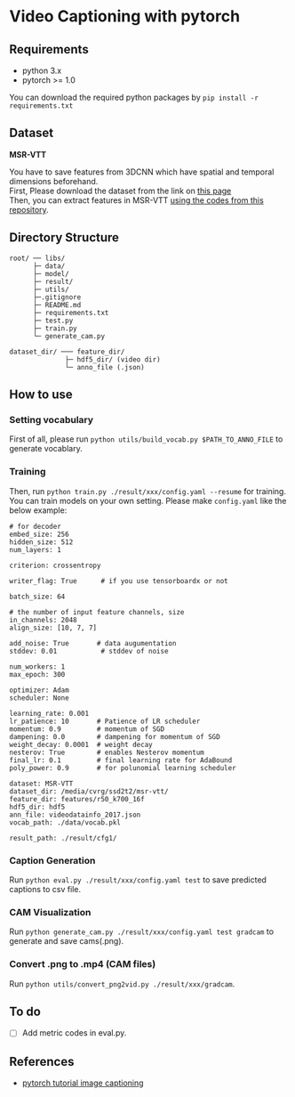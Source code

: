 # Video Captioning with pytorch

## Requirements
* python 3.x
* pytorch >= 1.0

You can download the required python packages by `pip install -r requirements.txt`  

## Dataset
**MSR-VTT**

You have to save features from 3DCNN which have spatial and temporal dimensions beforehand.  
First,  Please download the dataset from the link on [this page](https://github.com/VisionLearningGroup/caption-guided-saliency/issues/6)  
Then, you can extract features in MSR-VTT [using the codes from this repository](https://github.com/yiskw713/video_feature_extractor).


## Directory Structure

```
root/ ── libs/
      ├─ data/
      ├─ model/
      ├─ result/
      ├─ utils/
      ├─.gitignore
      ├─ README.md
      ├─ requirements.txt
      ├─ test.py
      ├─ train.py
      └─ generate_cam.py

dataset_dir/ ─── feature_dir/
              ├─ hdf5_dir/ (video dir) 
              └─ anno_file (.json)
```



## How to use
### Setting vocabulary
First of all, please run `python utils/build_vocab.py $PATH_TO_ANNO_FILE` to generate vocablary.  
  
### Training
Then, run `python train.py ./result/xxx/config.yaml --resume` for training.  
You can train models on your own setting. Please make `config.yaml` like the below example:
```
# for decoder
embed_size: 256
hidden_size: 512
num_layers: 1

criterion: crossentropy

writer_flag: True      # if you use tensorboardx or not

batch_size: 64

# the number of input feature channels, size
in_channels: 2048
align_size: [10, 7, 7]

add_noise: True       # data augumentation
stddev: 0.01           # stddev of noise

num_workers: 1
max_epoch: 300

optimizer: Adam
scheduler: None

learning_rate: 0.001
lr_patience: 10       # Patience of LR scheduler
momentum: 0.9         # momentum of SGD
dampening: 0.0        # dampening for momentum of SGD
weight_decay: 0.0001  # weight decay
nesterov: True        # enables Nesterov momentum
final_lr: 0.1         # final learning rate for AdaBound
poly_power: 0.9       # for polunomial learning scheduler

dataset: MSR-VTT
dataset_dir: /media/cvrg/ssd2t2/msr-vtt/
feature_dir: features/r50_k700_16f
hdf5_dir: hdf5
ann_file: videodatainfo_2017.json
vocab_path: ./data/vocab.pkl

result_path: ./result/cfg1/
```
  
### Caption Generation
Run `python eval.py ./result/xxx/config.yaml test` to save predicted captions to csv file.

### CAM Visualization
Run `python generate_cam.py ./result/xxx/config.yaml test gradcam` to generate and save cams(.png).

### Convert .png to .mp4 (CAM files)
Run `python utils/convert_png2vid.py ./result/xxx/gradcam`.

## To do
- [ ] Add metric codes in eval.py.

## References
* [pytorch tutorial image captioning](https://github.com/yunjey/pytorch-tutorial/tree/master/tutorials/03-advanced/image_captioning)
